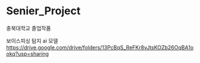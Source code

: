 # Senier_Project
충북대학교 졸업작품

보이스피싱 탐지 ai 모델
https://drive.google.com/drive/folders/13PcBqS_ReFKr8vJtsKOZb26OqBA1ookq?usp=sharing
